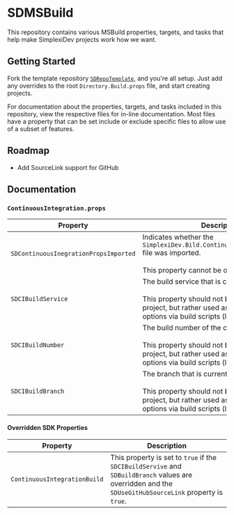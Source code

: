 # SDMSBuild

This repository contains various MSBuild properties, targets, and tasks that help make SimplexiDev projects work how we want.

## Getting Started

Fork the template repository [`SDRepoTemplate`](https://github.com/simplexidev/sdrepotempate), and you're all setup. Just add any overrides to the root `Directory.Build.props` file, and start creating projects.

For documentation about the properties, targets, and tasks included in this repository, view the respective files for in-line documentation. Most files have a property that can be set include or exclude specific files to allow use of a subset of features.

## Roadmap

- Add SourceLink support for GitHub


## Documentation

### `ContinuousIntegration.props`

| Property | Description |
| -------- | ----------- |
| `SDContinuousInegrationPropsImported` | Indicates whether the `SimplexiDev.Bild.ContinuousIntegration.props` file was imported.<br/><br/>This property cannot be overridden. |
| `SDCIBuildService` | The build service that is currently running.<br/><br/>This property should not be overridden in your project, but rather used as command-line options via build scripts (like GitHub Actions). |
| `SDCIBuildNumber` | The build number of the currently running job.<br/><br/>This property should not be overridden in your project, but rather used as command-line options via build scripts (like GitHub Actions). |
| `SDCIBuildBranch` | The branch that is currently being built.<br/><br/>This property should not be overridden in your project, but rather used as command-line options via build scripts (like GitHub Actions). |

#### Overridden SDK Properties

| Property | Description |
| -------- | ----------- |
| `ContinuousIntegrationBuild` | This property is set to `true` if the `SDCIBuildServive` and `SDBuildBranch` values are overridden and the `SDUseGitHubSourceLink` property is `true`. |